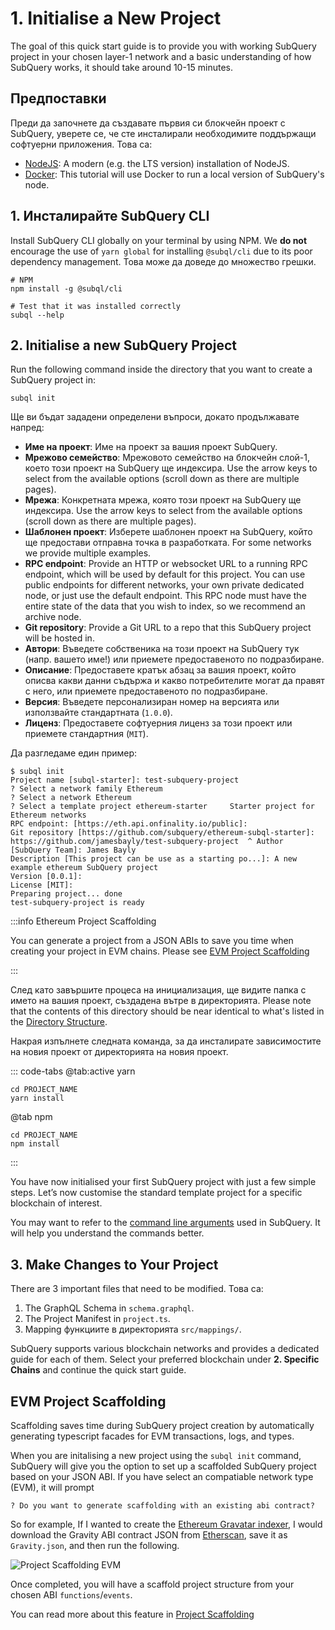 # 1. Initialise a New Project

The goal of this quick start guide is to provide you with working SubQuery project in your chosen layer-1 network and a basic understanding of how SubQuery works, it should take around 10-15 minutes.

## Предпоставки

Преди да започнете да създавате първия си блокчейн проект с SubQuery, уверете се, че сте инсталирали необходимите поддържащи софтуерни приложения. Това са:

- [NodeJS](https://nodejs.org/en/): A modern (e.g. the LTS version) installation of NodeJS.
- [Docker](https://docker.com/): This tutorial will use Docker to run a local version of SubQuery's node.

## 1. Инсталирайте SubQuery CLI

Install SubQuery CLI globally on your terminal by using NPM. We **do not** encourage the use of `yarn global` for installing `@subql/cli` due to its poor dependency management. Това може да доведе до множество грешки.

```shell
# NPM
npm install -g @subql/cli

# Test that it was installed correctly
subql --help
```

## 2. Initialise a new SubQuery Project

Run the following command inside the directory that you want to create a SubQuery project in:

```shell
subql init
```

Ще ви бъдат зададени определени въпроси, докато продължавате напред:

- **Име на проект**: Име на проект за вашия проект SubQuery.
- **Мрежово семейство**: Мрежовото семейство на блокчейн слой-1, което този проект на SubQuery ще индексира. Use the arrow keys to select from the available options (scroll down as there are multiple pages).
- **Мрежа**: Конкретната мрежа, която този проект на SubQuery ще индексира. Use the arrow keys to select from the available options (scroll down as there are multiple pages).
- **Шаблонен проект**: Изберете шаблонен проект на SubQuery, който ще предостави отправна точка в разработката. For some networks we provide multiple examples.
- **RPC endpoint**: Provide an HTTP or websocket URL to a running RPC endpoint, which will be used by default for this project. You can use public endpoints for different networks, your own private dedicated node, or just use the default endpoint. This RPC node must have the entire state of the data that you wish to index, so we recommend an archive node.
- **Git repository**: Provide a Git URL to a repo that this SubQuery project will be hosted in.
- **Автори**: Въведете собственика на този проект на SubQuery тук (напр. вашето име!) или приемете предоставеното по подразбиране.
- **Описание**: Предоставете кратък абзац за вашия проект, който описва какви данни съдържа и какво потребителите могат да правят с него, или приемете предоставеното по подразбиране.
- **Версия**: Въведете персонализиран номер на версията или използвайте стандартната (`1.0.0`).
- **Лиценз**: Предоставете софтуерния лиценз за този проект или приемете стандартния (`MIT`).

Да разгледаме един пример:

```shell
$ subql init
Project name [subql-starter]: test-subquery-project
? Select a network family Ethereum
? Select a network Ethereum
? Select a template project ethereum-starter     Starter project for Ethereum networks
RPC endpoint: [https://eth.api.onfinality.io/public]:
Git repository [https://github.com/subquery/ethereum-subql-starter]: https://github.com/jamesbayly/test-subquery-project  ^ Author [SubQuery Team]: James Bayly
Description [This project can be use as a starting po...]: A new example ethereum SubQuery project
Version [0.0.1]:
License [MIT]:
Preparing project... done
test-subquery-project is ready
```

:::info Ethereum Project Scaffolding

You can generate a project from a JSON ABIs to save you time when creating your project in EVM chains. Please see [EVM Project Scaffolding](#evm-project-scaffolding)

:::

След като завършите процеса на инициализация, ще видите папка с името на вашия проект, създадена вътре в директорията. Please note that the contents of this directory should be near identical to what's listed in the [Directory Structure](../build/introduction.md#directory-structure).

Накрая изпълнете следната команда, за да инсталирате зависимостите на новия проект от директорията на новия проект.

::: code-tabs @tab:active yarn

```shell
cd PROJECT_NAME
yarn install
```

@tab npm

```shell
cd PROJECT_NAME
npm install
```

:::

You have now initialised your first SubQuery project with just a few simple steps. Let’s now customise the standard template project for a specific blockchain of interest.

You may want to refer to the [command line arguments](../run_publish/references.md) used in SubQuery. It will help you understand the commands better.

## 3. Make Changes to Your Project

There are 3 important files that need to be modified. Това са:

1. The GraphQL Schema in `schema.graphql`.
2. The Project Manifest in `project.ts`.
3. Mapping функциите в директорията `src/mappings/`.

SubQuery supports various blockchain networks and provides a dedicated guide for each of them. Select your preferred blockchain under **2. Specific Chains** and continue the quick start guide.

## EVM Project Scaffolding

Scaffolding saves time during SubQuery project creation by automatically generating typescript facades for EVM transactions, logs, and types.

When you are initalising a new project using the `subql init` command, SubQuery will give you the option to set up a scaffolded SubQuery project based on your JSON ABI. If you have select an compatiable network type (EVM), it will prompt

```shell
? Do you want to generate scaffolding with an existing abi contract?
```

So for example, If I wanted to create the [Ethereum Gravatar indexer](./quickstart_chains/ethereum-gravatar.md), I would download the Gravity ABI contract JSON from [Etherscan](https://etherscan.io/address/0x2e645469f354bb4f5c8a05b3b30a929361cf77ec#code), save it as `Gravity.json`, and then run the following.

![Project Scaffolding EVM](/assets/img/build/project-scaffold-evm.png)

Once completed, you will have a scaffold project structure from your chosen ABI `functions`/`events`.

You can read more about this feature in [Project Scaffolding](../build/introduction.md#evm-project-scaffolding)
